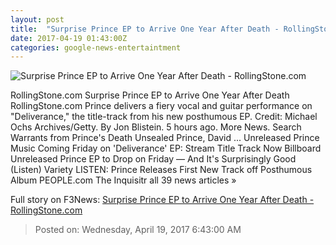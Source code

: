 ```yaml
---
layout: post
title:  "Surprise Prince EP to Arrive One Year After Death - RollingStone.com"
date: 2017-04-19 01:43:00Z
categories: google-news-entertaintment
---
```


![Surprise Prince EP to Arrive One Year After Death - RollingStone.com](http://img.wennermedia.com/social/gettyimages-74290175-a8af9725-721d-45dd-a86b-34fde4680f33.jpg)

RollingStone.com Surprise Prince EP to Arrive One Year After Death RollingStone.com Prince delivers a fiery vocal and guitar performance on "Deliverance," the title-track from his new posthumous EP. Credit: Michael Ochs Archives/Getty. By Jon Blistein. 5 hours ago. More News. Search Warrants from Prince's Death Unsealed Prince, David ... Unreleased Prince Music Coming Friday on 'Deliverance' EP: Stream Title Track Now Billboard Unreleased Prince EP to Drop on Friday — And It's Surprisingly Good (Listen) Variety LISTEN: Prince Releases First New Track off Posthumous Album PEOPLE.com The Inquisitr all 39 news articles »


Full story on F3News: [Surprise Prince EP to Arrive One Year After Death - RollingStone.com](http://www.f3nws.com/n/qYA2GG)

> Posted on: Wednesday, April 19, 2017 6:43:00 AM
